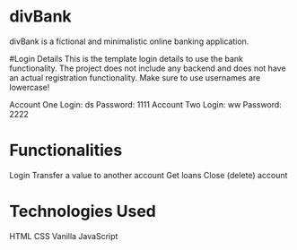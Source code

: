 # divBank
divBank is a fictional and minimalistic online banking application.

#Login Details
This is the template login details to use the bank functionality. The project does not include any backend and does not have an actual registration functionality. Make sure to use usernames are lowercase!

Account One
Login: ds
Password: 1111
Account Two
Login: ww
Password: 2222

# Functionalities
Login
Transfer a value to another account
Get loans
Close (delete) account

# Technologies Used
HTML
CSS
Vanilla JavaScript
